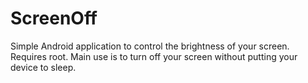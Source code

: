 # ScreenOff

Simple Android application to control the brightness of your screen. Requires root.
Main use is to turn off your screen without putting your device to sleep.
